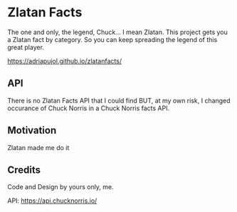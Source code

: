 # Zlatan Facts

The one and only, the legend, Chuck... I mean Zlatan. This project gets you a Zlatan fact by category. So you can keep spreading the legend of this great player.

https://adriapujol.github.io/zlatanfacts/


## API

There is no Zlatan Facts API that I could find BUT, at my own risk, I changed occurance of Chuck Norris in a Chuck Norris facts API.

## Motivation

Zlatan made me do it

## Credits

Code and Design by yours only, me.

API: https://api.chucknorris.io/

